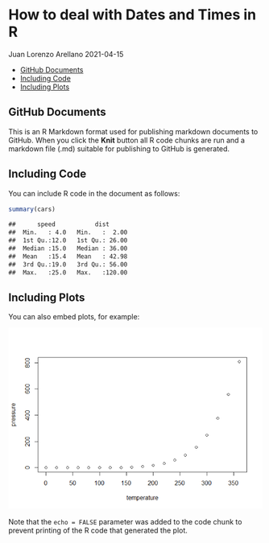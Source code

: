 How to deal with Dates and Times in R
================
Juan Lorenzo Arellano
2021-04-15

-   [GitHub Documents](#github-documents)
-   [Including Code](#including-code)
-   [Including Plots](#including-plots)

## GitHub Documents

This is an R Markdown format used for publishing markdown documents to
GitHub. When you click the **Knit** button all R code chunks are run and
a markdown file (.md) suitable for publishing to GitHub is generated.

## Including Code

You can include R code in the document as follows:

``` r
summary(cars)
```

    ##      speed           dist       
    ##  Min.   : 4.0   Min.   :  2.00  
    ##  1st Qu.:12.0   1st Qu.: 26.00  
    ##  Median :15.0   Median : 36.00  
    ##  Mean   :15.4   Mean   : 42.98  
    ##  3rd Qu.:19.0   3rd Qu.: 56.00  
    ##  Max.   :25.0   Max.   :120.00

## Including Plots

You can also embed plots, for example:

![](How-to-deal-with-Dates-and-Times-in-R_files/figure-gfm/pressure-1.png)<!-- -->

Note that the `echo = FALSE` parameter was added to the code chunk to
prevent printing of the R code that generated the plot.
